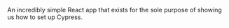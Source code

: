 An incredibly simple React app that exists for the sole purpose of showing us how to set up Cypress.
